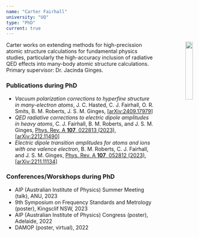 ```yaml
---
name: "Carter Fairhall"
university: "UQ"
type: "PhD"
current: true
---
```


<div align="right" width="20%" style="border-style:transparent; border-width:25px;">
  <img align="right" width="20%" src="{{site.baseurl}}/images/students/Carter.jpg">
</div>

Carter works on extending methods for high-precission atomic structure calculations for fundamental physics studies, particularly the high-accuracy inclusion of radiative QED effects into many-body atomic structure calculations. Primary supervisor: Dr. Jacinda Ginges.

### Publications during PhD

* _Vacuum polarization corrections to hyperfine structure in many-electron atoms_, J. C. Hasted, C. J. Fairhall, O. R. Smits, B. M. Roberts, J. S. M. Ginges, [[arXiv:2409.17979](http://arxiv.org/abs/2409.17979)]
* _QED radiative corrections to electric dipole amplitudes in heavy atoms_, C. J. Fairhall, B. M. Roberts, and J. S. M. Ginges, [Phys. Rev. A **107**, 022813 (2023)](https://link.aps.org/doi/10.1103/PhysRevA.107.022813), [[arXiv:2212.11490](http://arxiv.org/abs/2212.11490)]
* _Electric dipole transition amplitudes for atoms and ions with one valence electron_, B. M. Roberts, C. J. Fairhall, and J. S. M. Ginges, [Phys. Rev. A **107**, 052812 (2023)](https://journals.aps.org/pra/abstract/10.1103/PhysRevA.107.052812), [[arXiv:2211.11134](https://arxiv.org/abs/2211.11134)]

### Conferences/Worskhops during PhD

* AIP (Australian Institute of Physics) Summer Meeting (talk), ANU, 2023
* 9th Symposium on Frequency Standards and Metrology (poster), Kingsclif NSW, 2023
* AIP (Australian Institute of Physics) Congress (poster), Adelaide, 2022
* DAMOP (poster, virtual), 2022
